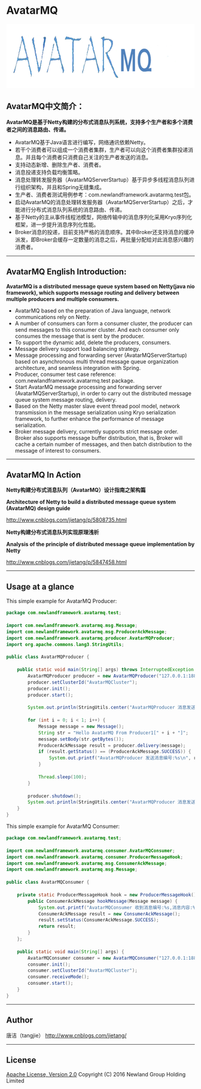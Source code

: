 # AvatarMQ
![](AvatarMQ-logo.png)
## AvatarMQ中文简介：
**AvatarMQ是基于Netty构建的分布式消息队列系统，支持多个生产者和多个消费者之间的消息路由、传递。**
* AvatarMQ基于Java语言进行编写，网络通讯依赖Netty。
* 若干个消费者可以组成一个消费者集群，生产者可以向这个消费者集群投递消息。并且每个消费者只消费自己关注的生产者发送的消息。
* 支持动态新增、删除生产者、消费者。
* 消息投递支持负载均衡策略。
* 消息处理转发服务器（AvatarMQServerStartup）基于异步多线程消息队列进行组织架构，并且和Spring无缝集成。
* 生产者、消费者测试用例参考：com.newlandframework.avatarmq.test包。
* 启动AvatarMQ的消息处理转发服务器（AvatarMQServerStartup）之后，才能进行分布式消息队列系统的消息路由、传递。
* 基于Netty的主从事件线程池模型，网络传输中的消息序列化采用Kryo序列化框架，进一步提升消息序列化性能。
* Broker消息的投递，目前支持严格的消息顺序。其中Broker还支持消息的缓冲派发，即Broker会缓存一定数量的消息之后，再批量分配给对此消息感兴趣的消费者。

----------

## AvatarMQ English Introduction:
**AvatarMQ is a distributed message queue system based on Netty(java nio framework), which supports message routing and delivery between multiple producers and multiple consumers.**
* AvatarMQ based on the preparation of Java language, network communications rely on Netty.
* A number of consumers can form a consumer cluster, the producer can send messages to this consumer cluster. And each consumer only consumes the message that is sent by the producer.
* To support the dynamic add, delete the producers, consumers.
* Message delivery support load balancing strategy.
* Message processing and forwarding server (AvatarMQServerStartup) based on asynchronous multi thread message queue organization architecture, and seamless integration with Spring.
* Producer, consumer test case reference: com.newlandframework.avatarmq.test package.
* Start AvatarMQ message processing and forwarding server (AvatarMQServerStartup), in order to carry out the distributed message queue system message routing, delivery.
* Based on the Netty master slave event thread pool model, network transmission in the message serialization using Kryo serialization framework, to further enhance the performance of message serialization.
* Broker message delivery, currently supports strict message order. Broker also supports message buffer distribution, that is, Broker will cache a certain number of messages, and then batch distribution to the message of interest to consumers.

----------
## AvatarMQ In Action
**Netty构建分布式消息队列（AvatarMQ）设计指南之架构篇**

**Architecture of Netty to build a distributed message queue system (AvatarMQ) design guide**

http://www.cnblogs.com/jietang/p/5808735.html

**Netty构建分布式消息队列实现原理浅析**

**Analysis of the principle of distributed message queue implementation by Netty**

http://www.cnblogs.com/jietang/p/5847458.html

----------
## Usage at a glance
This simple example for AvatarMQ Producer:
~~~~~~~~~~java
package com.newlandframework.avatarmq.test;

import com.newlandframework.avatarmq.msg.Message;
import com.newlandframework.avatarmq.msg.ProducerAckMessage;
import com.newlandframework.avatarmq.producer.AvatarMQProducer;
import org.apache.commons.lang3.StringUtils;

public class AvatarMQProducer {

    public static void main(String[] args) throws InterruptedException {
        AvatarMQProducer producer = new AvatarMQProducer("127.0.0.1:18888", "AvatarMQ-Topic-1");
        producer.setClusterId("AvatarMQCluster");
        producer.init();
        producer.start();

        System.out.println(StringUtils.center("AvatarMQProducer 消息发送开始", 50, "*"));

        for (int i = 0; i < 1; i++) {
            Message message = new Message();
            String str = "Hello AvatarMQ From Producer1[" + i + "]";
            message.setBody(str.getBytes());
            ProducerAckMessage result = producer.delivery(message);
            if (result.getStatus() == (ProducerAckMessage.SUCCESS)) {
                System.out.printf("AvatarMQProducer 发送消息编号:%s\n", result.getMsgId());
            }

            Thread.sleep(100);
        }

        producer.shutdown();
        System.out.println(StringUtils.center("AvatarMQProducer 消息发送完毕", 50, "*"));
    }
}
~~~~~~~~~~
This simple example for AvatarMQ Consumer:
~~~~~~~~~~java
package com.newlandframework.avatarmq.test;

import com.newlandframework.avatarmq.consumer.AvatarMQConsumer;
import com.newlandframework.avatarmq.consumer.ProducerMessageHook;
import com.newlandframework.avatarmq.msg.ConsumerAckMessage;
import com.newlandframework.avatarmq.msg.Message;

public class AvatarMQConsumer {

    private static ProducerMessageHook hook = new ProducerMessageHook() {
        public ConsumerAckMessage hookMessage(Message message) {
            System.out.printf("AvatarMQConsumer 收到消息编号:%s,消息内容:%s\n", message.getMsgId(), new String(message.getBody()));
            ConsumerAckMessage result = new ConsumerAckMessage();
            result.setStatus(ConsumerAckMessage.SUCCESS);
            return result;
        }
    };

    public static void main(String[] args) {
        AvatarMQConsumer consumer = new AvatarMQConsumer("127.0.0.1:18888", "AvatarMQ-Topic-1", hook);
        consumer.init();
        consumer.setClusterId("AvatarMQCluster");
        consumer.receiveMode();
        consumer.start();
    }
}
~~~~~~~~~~
----------

## Author
唐洁（tangjie） http://www.cnblogs.com/jietang/

----------

## License
[Apache License, Version 2.0](http://www.apache.org/licenses/LICENSE-2.0.html) Copyright (C) 2016 Newland Group Holding Limited
